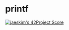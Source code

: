 # printf
[![jaeskim's 42Project Score](https://badge42.herokuapp.com/api/project/abouhlel/ft_printf)](https://github.com/JaeSeoKim/badge42)
